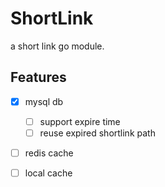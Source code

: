 # ShortLink

a short link go module.

## Features

- [x] mysql db
    - [ ] support expire time
    - [ ] reuse expired shortlink path
- [ ] redis cache
- [ ] local cache

